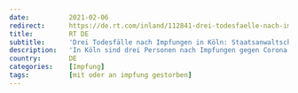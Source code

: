 ```yaml
---
date:          2021-02-06
redirect:      https://de.rt.com/inland/112841-drei-todesfaelle-nach-impfung-in-koeln/
title:         RT DE
subtitle:      'Drei Todesfälle nach Impfungen in Köln: Staatsanwaltschaft ordnet Obduktionen an'
description:   'In Köln sind drei Personen nach Impfungen gegen Corona verstorben. Die Staatsanwaltschaft ordnete rechtsmedizinische Untersuchen an, damit man ausschließen könne, dass eine strafbare Fehlbehandlung vorliege. Auch dem Paul-Ehrlich-Institut wurden die Fälle gemeldet.'
country:       DE
categories:    [Impfung]
tags:          [mit oder an impfung gestorben]
---
```


